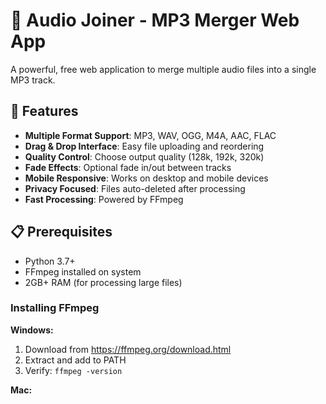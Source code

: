 # 🎵 Audio Joiner - MP3 Merger Web App

A powerful, free web application to merge multiple audio files into a single MP3 track.

## 🚀 Features

- **Multiple Format Support**: MP3, WAV, OGG, M4A, AAC, FLAC
- **Drag & Drop Interface**: Easy file uploading and reordering
- **Quality Control**: Choose output quality (128k, 192k, 320k)
- **Fade Effects**: Optional fade in/out between tracks
- **Mobile Responsive**: Works on desktop and mobile devices
- **Privacy Focused**: Files auto-deleted after processing
- **Fast Processing**: Powered by FFmpeg

## 📋 Prerequisites

- Python 3.7+
- FFmpeg installed on system
- 2GB+ RAM (for processing large files)

### Installing FFmpeg

**Windows:**
1. Download from https://ffmpeg.org/download.html
2. Extract and add to PATH
3. Verify: `ffmpeg -version`

**Mac:**
